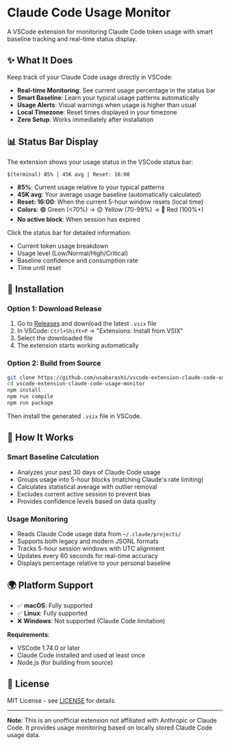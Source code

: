 # Claude Code Usage Monitor

A VSCode extension for monitoring Claude Code token usage with smart baseline tracking and real-time status display.

## ✨ What It Does

Keep track of your Claude Code usage directly in VSCode:
- **Real-time Monitoring**: See current usage percentage in the status bar
- **Smart Baseline**: Learn your typical usage patterns automatically
- **Usage Alerts**: Visual warnings when usage is higher than usual
- **Local Timezone**: Reset times displayed in your timezone
- **Zero Setup**: Works immediately after installation

## 📊 Status Bar Display

The extension shows your usage status in the VSCode status bar:

```
$(terminal) 85% | 45K avg | Reset: 16:00
```

- **85%**: Current usage relative to your typical patterns
- **45K avg**: Your average usage baseline (automatically calculated)
- **Reset: 16:00**: When the current 5-hour window resets (local time)
- **Colors**: 🟢 Green (<70%) → 🟡 Yellow (70-99%) → 🔴 Red (100%+)
- **No active block**: When session has expired

Click the status bar for detailed information:
- Current token usage breakdown
- Usage level (Low/Normal/High/Critical)
- Baseline confidence and consumption rate
- Time until reset

## 🚀 Installation

### Option 1: Download Release
1. Go to [Releases](../../releases) and download the latest `.vsix` file
2. In VSCode: `Ctrl+Shift+P` → "Extensions: Install from VSIX"
3. Select the downloaded file
4. The extension starts working automatically

### Option 2: Build from Source
```bash
git clone https://github.com/usabarashi/vscode-extension-claude-code-usage-monitor.git
cd vscode-extension-claude-code-usage-monitor
npm install
npm run compile
npm run package
```
Then install the generated `.vsix` file in VSCode.

## 🧠 How It Works

### Smart Baseline Calculation
- Analyzes your past 30 days of Claude Code usage
- Groups usage into 5-hour blocks (matching Claude's rate limiting)
- Calculates statistical average with outlier removal
- Excludes current active session to prevent bias
- Provides confidence levels based on data quality

### Usage Monitoring
- Reads Claude Code usage data from `~/.claude/projects/`
- Supports both legacy and modern JSONL formats
- Tracks 5-hour session windows with UTC alignment
- Updates every 60 seconds for real-time accuracy
- Displays percentage relative to your personal baseline

## 🌍 Platform Support

- ✅ **macOS**: Fully supported
- ✅ **Linux**: Fully supported
- ❌ **Windows**: Not supported (Claude Code limitation)

**Requirements**:
- VSCode 1.74.0 or later
- Claude Code installed and used at least once
- Node.js (for building from source)

## 📄 License

MIT License - see [LICENSE](LICENSE) for details.

---

**Note**: This is an unofficial extension not affiliated with Anthropic or Claude Code. It provides usage monitoring based on locally stored Claude Code usage data.